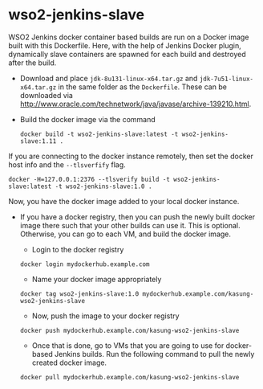 # wso2-jenkins-slave

WSO2 Jenkins docker container based builds are run on a Docker image built with this Dockerfile.
Here, with the help of Jenkins Docker plugin, dynamically slave containers are spawned for each build
and destroyed after the build.

* Download and place `jdk-8u131-linux-x64.tar.gz` and `jdk-7u51-linux-x64.tar.gz` in the same folder as the `Dockerfile`. These can be downloaded via http://www.oracle.com/technetwork/java/javase/archive-139210.html.

* Build the docker image via the command

  `docker build -t wso2-jenkins-slave:latest -t wso2-jenkins-slave:1.11 .`

If you are connecting to the docker instance remotely, then set the docker host info and the `--tlsverfify` flag.

  `docker -H=127.0.0.1:2376 --tlsverify build -t wso2-jenkins-slave:latest -t wso2-jenkins-slave:1.0 .`

Now, you have the docker image added to your local docker instance.

* If you have a docker registry, then you can push the newly built docker image there such that your other builds can use it. This is optional. Otherwise, you can go to each VM, and build the docker image.
  * Login to the docker registry
  
  `docker login mydockerhub.example.com`
  
  * Name your docker image appropriately
  
  `docker tag wso2-jenkins-slave:1.0 mydockerhub.example.com/kasung-wso2-jenkins-slave`

  * Now, push the image to your docker registry

  `docker push mydockerhub.example.com/kasung-wso2-jenkins-slave`
  
  * Once that is done, go to VMs that you are going to use for docker-based Jenkins builds. Run the following command to pull the newly created docker image.
  
  `docker pull mydockerhub.example.com/kasung-wso2-jenkins-slave`
